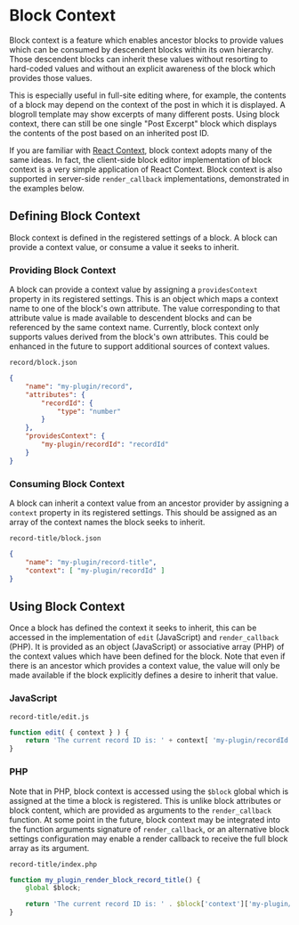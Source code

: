# Block Context

Block context is a feature which enables ancestor blocks to provide values which can be consumed by descendent blocks within its own hierarchy. Those descendent blocks can inherit these values without resorting to hard-coded values and without an explicit awareness of the block which provides those values.

This is especially useful in full-site editing where, for example, the contents of a block may depend on the context of the post in which it is displayed. A blogroll template may show excerpts of many different posts. Using block context, there can still be one single "Post Excerpt" block which displays the contents of the post based on an inherited post ID.

If you are familiar with [React Context](https://reactjs.org/docs/context.html), block context adopts many of the same ideas. In fact, the client-side block editor implementation of block context is a very simple application of React Context. Block context is also supported in server-side `render_callback` implementations, demonstrated in the examples below.

## Defining Block Context

Block context is defined in the registered settings of a block. A block can provide a context value, or consume a value it seeks to inherit.

### Providing Block Context

A block can provide a context value by assigning a `providesContext` property in its registered settings. This is an object which maps a context name to one of the block's own attribute. The value corresponding to that attribute value is made available to descendent blocks and can be referenced by the same context name. Currently, block context only supports values derived from the block's own attributes. This could be enhanced in the future to support additional sources of context values.

`record/block.json`

```json
{
	"name": "my-plugin/record",
	"attributes": {
		"recordId": {
			"type": "number"
		}
	},
	"providesContext": {
		"my-plugin/recordId": "recordId"
	}
}
```

### Consuming Block Context

A block can inherit a context value from an ancestor provider by assigning a `context` property in its registered settings. This should be assigned as an array of the context names the block seeks to inherit.

`record-title/block.json`

```json
{
	"name": "my-plugin/record-title",
	"context": [ "my-plugin/recordId" ]
}
```

## Using Block Context

Once a block has defined the context it seeks to inherit, this can be accessed in the implementation of `edit` (JavaScript) and `render_callback` (PHP). It is provided as an object (JavaScript) or associative array (PHP) of the context values which have been defined for the block. Note that even if there is an ancestor which provides a context value, the value will only be made available if the block explicitly defines a desire to inherit that value.

### JavaScript

`record-title/edit.js`

```js
function edit( { context } ) {
	return 'The current record ID is: ' + context[ 'my-plugin/recordId' ];
}
```

### PHP

Note that in PHP, block context is accessed using the `$block` global which is assigned at the time a block is registered. This is unlike block attributes or block content, which are provided as arguments to the `render_callback` function. At some point in the future, block context may be integrated into the function arguments signature of `render_callback`, or an alternative block settings configuration may enable a render callback to receive the full block array as its argument.

`record-title/index.php`

```js
function my_plugin_render_block_record_title() {
	global $block;

	return 'The current record ID is: ' . $block['context']['my-plugin/recordId'];
}
```
